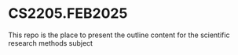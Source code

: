 # CS2205.FEB2025
This repo is the place to present the outline content for the scientific research methods subject
